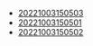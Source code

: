 - [20221003150503](/zet/20221003150503/README.md)
- [20221003150501](/zet/20221003150501/README.md)
- [20221003150502](/zet/20221003150502/README.md)
